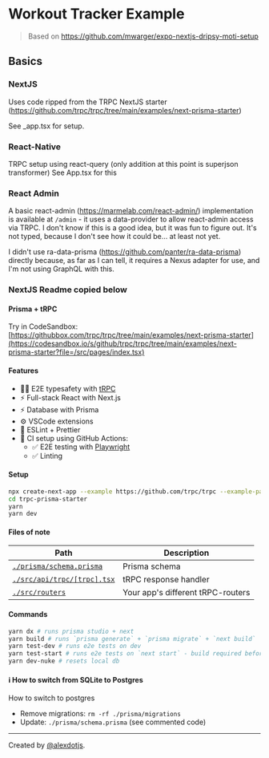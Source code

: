# Workout Tracker Example

> Based on https://github.com/mwarger/expo-nextjs-dripsy-moti-setup

## Basics

### NextJS

Uses code ripped from the TRPC NextJS starter (https://github.com/trpc/trpc/tree/main/examples/next-prisma-starter)

See \_app.tsx for setup.

### React-Native

TRPC setup using react-query (only addition at this point is superjson transformer)
See App.tsx for this

### React Admin

A basic react-admin (https://marmelab.com/react-admin/) implementation is available at `/admin` - it uses a data-provider to allow react-admin access via TRPC. I don't know if this is a good idea, but it was fun to figure out. It's not typed, because I don't see how it could be... at least not yet.

I didn't use ra-data-prisma (https://github.com/panter/ra-data-prisma) directly because, as far as I can tell, it requires a Nexus adapter for use, and I'm not using GraphQL with this.

### NextJS Readme copied below

#### Prisma + tRPC

Try in CodeSandbox: [https://githubbox.com/trpc/trpc/tree/main/examples/next-prisma-starter](https://codesandbox.io/s/github/trpc/trpc/tree/main/examples/next-prisma-starter?file=/src/pages/index.tsx)

#### Features

- 🧙‍♂️ E2E typesafety with [tRPC](https://trpc.io)
- ⚡ Full-stack React with Next.js
- ⚡ Database with Prisma
- ⚙️ VSCode extensions
- 🎨 ESLint + Prettier
- 💚 CI setup using GitHub Actions:
  - ✅ E2E testing with [Playwright](https://playwright.dev/)
  - ✅ Linting

#### Setup

```bash
npx create-next-app --example https://github.com/trpc/trpc --example-path examples/next-prisma-starter trpc-prisma-starter
cd trpc-prisma-starter
yarn
yarn dev
```

#### Files of note

<table>
  <thead>
    <tr>
      <th>Path</th>
      <th>Description</th>
    </tr>
  </thead>
  <tbody>
    <tr>
      <td><a href="./prisma/schema.prisma"><code>./prisma/schema.prisma</code></a></td>
      <td>Prisma schema</td>
    </tr>
    <tr>
      <td><a href="./src/api/trpc/[trpc].tsx"><code>./src/api/trpc/[trpc].tsx</code></a></td>
      <td>tRPC response handler</td>
    </tr>
    <tr>
      <td><a href="./src/routers"><code>./src/routers</code></a></td>
      <td>Your app's different tRPC-routers</td>
    </tr>
  </tbody>
</table>

#### Commands

```bash
yarn dx # runs prisma studio + next
yarn build # runs `prisma generate` + `prisma migrate` + `next build`
yarn test-dev # runs e2e tests on dev
yarn test-start # runs e2e tests on `next start` - build required before
yarn dev-nuke # resets local db
```

#### ℹ️ How to switch from SQLite to Postgres

How to switch to postgres

- Remove migrations: `rm -rf ./prisma/migrations`
- Update: `./prisma/schema.prisma` (see commented code)

---

Created by [@alexdotjs](https://twitter.com/alexdotjs).
